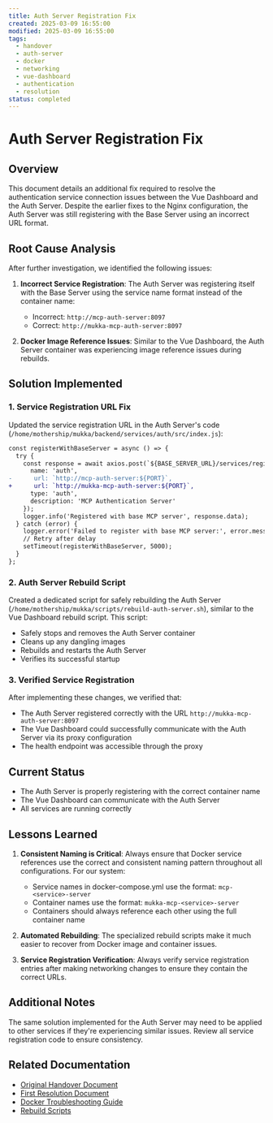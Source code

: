 ```yaml
---
title: Auth Server Registration Fix
created: 2025-03-09 16:55:00
modified: 2025-03-09 16:55:00
tags:
  - handover
  - auth-server
  - docker
  - networking
  - vue-dashboard
  - authentication
  - resolution
status: completed
---
```


# Auth Server Registration Fix

## Overview

This document details an additional fix required to resolve the authentication service connection issues between the Vue Dashboard and the Auth Server. Despite the earlier fixes to the Nginx configuration, the Auth Server was still registering with the Base Server using an incorrect URL format.

## Root Cause Analysis

After further investigation, we identified the following issues:

1. **Incorrect Service Registration**: The Auth Server was registering itself with the Base Server using the service name format instead of the container name:
   - Incorrect: `http://mcp-auth-server:8097`
   - Correct: `http://mukka-mcp-auth-server:8097`

2. **Docker Image Reference Issues**: Similar to the Vue Dashboard, the Auth Server container was experiencing image reference issues during rebuilds.

## Solution Implemented

### 1. Service Registration URL Fix

Updated the service registration URL in the Auth Server's code (`/home/mothership/mukka/backend/services/auth/src/index.js`):

```diff
const registerWithBaseServer = async () => {
  try {
    const response = await axios.post(`${BASE_SERVER_URL}/services/register`, {
      name: 'auth',
-      url: `http://mcp-auth-server:${PORT}`,
+      url: `http://mukka-mcp-auth-server:${PORT}`,
      type: 'auth',
      description: 'MCP Authentication Server'
    });
    logger.info('Registered with base MCP server', response.data);
  } catch (error) {
    logger.error('Failed to register with base MCP server:', error.message);
    // Retry after delay
    setTimeout(registerWithBaseServer, 5000);
  }
};
```

### 2. Auth Server Rebuild Script

Created a dedicated script for safely rebuilding the Auth Server (`/home/mothership/mukka/scripts/rebuild-auth-server.sh`), similar to the Vue Dashboard rebuild script. This script:

- Safely stops and removes the Auth Server container
- Cleans up any dangling images
- Rebuilds and restarts the Auth Server
- Verifies its successful startup

### 3. Verified Service Registration

After implementing these changes, we verified that:
- The Auth Server registered correctly with the URL `http://mukka-mcp-auth-server:8097`
- The Vue Dashboard could successfully communicate with the Auth Server via its proxy configuration
- The health endpoint was accessible through the proxy

## Current Status

- The Auth Server is properly registering with the correct container name
- The Vue Dashboard can communicate with the Auth Server
- All services are running correctly

## Lessons Learned

1. **Consistent Naming is Critical**: Always ensure that Docker service references use the correct and consistent naming pattern throughout all configurations. For our system:
   - Service names in docker-compose.yml use the format: `mcp-<service>-server`
   - Container names use the format: `mukka-mcp-<service>-server`
   - Containers should always reference each other using the full container name

2. **Automated Rebuilding**: The specialized rebuild scripts make it much easier to recover from Docker image and container issues.

3. **Service Registration Verification**: Always verify service registration entries after making networking changes to ensure they contain the correct URLs.

## Additional Notes

The same solution implemented for the Auth Server may need to be applied to other services if they're experiencing similar issues. Review all service registration code to ensure consistency.

## Related Documentation

- [Original Handover Document](/home/mothership/mukka/rag/mukka_vault/01-System/Handovers/2025-03-09_14-43_Auth_Server_Docker_Networking_Fix.md)
- [First Resolution Document](/home/mothership/mukka/rag/mukka_vault/01-System/Handovers/2025-03-09_16-45_Auth_Server_Docker_Networking_Fix_Resolution.md)
- [Docker Troubleshooting Guide](/home/mothership/mukka/rag/mukka_vault/01-System/DevOps/Docker-Troubleshooting-Guide.md)
- [Rebuild Scripts](/home/mothership/mukka/scripts/)
